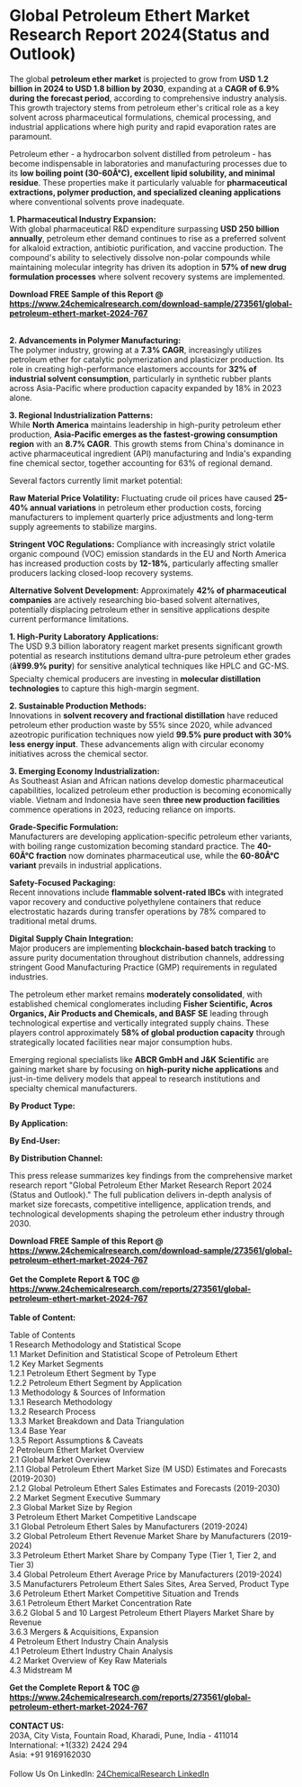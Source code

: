 <h1>Global Petroleum Ethert Market Research Report 2024(Status and Outlook)</h1><p>The global <strong>petroleum ether market</strong> is projected to grow from <strong>USD 1.2 billion in 2024 to USD 1.8 billion by 2030</strong>, expanding at a <strong>CAGR of 6.9% during the forecast period</strong>, according to comprehensive industry analysis. This growth trajectory stems from petroleum ether's critical role as a key solvent across pharmaceutical formulations, chemical processing, and industrial applications where high purity and rapid evaporation rates are paramount.</p><p>Petroleum ether - a hydrocarbon solvent distilled from petroleum - has become indispensable in laboratories and manufacturing processes due to its <strong>low boiling point (30-60Â°C), excellent lipid solubility, and minimal residue</strong>. These properties make it particularly valuable for <strong>pharmaceutical extractions, polymer production, and specialized cleaning applications</strong> where conventional solvents prove inadequate.</p><p><strong>1. Pharmaceutical Industry Expansion:</strong><br>
With global pharmaceutical R&amp;D expenditure surpassing <strong>USD 250 billion annually</strong>, petroleum ether demand continues to rise as a preferred solvent for alkaloid extraction, antibiotic purification, and vaccine production. The compound's ability to selectively dissolve non-polar compounds while maintaining molecular integrity has driven its adoption in <strong>57% of new drug formulation processes</strong> where solvent recovery systems are implemented.</p><div><b>Download FREE Sample of this Report @ 
            <a href="https://www.24chemicalresearch.com/download-sample/273561/global-petroleum-ethert-market-2024-767">
            https://www.24chemicalresearch.com/download-sample/273561/global-petroleum-ethert-market-2024-767</a></b></div><br><p><strong>2. Advancements in Polymer Manufacturing:</strong><br>
The polymer industry, growing at a <strong>7.3% CAGR</strong>, increasingly utilizes petroleum ether for catalytic polymerization and plasticizer production. Its role in creating high-performance elastomers accounts for <strong>32% of industrial solvent consumption</strong>, particularly in synthetic rubber plants across Asia-Pacific where production capacity expanded by 18% in 2023 alone.</p><p><strong>3. Regional Industrialization Patterns:</strong><br>
While <strong>North America</strong> maintains leadership in high-purity petroleum ether production, <strong>Asia-Pacific emerges as the fastest-growing consumption region</strong> with an <strong>8.7% CAGR</strong>. This growth stems from China's dominance in active pharmaceutical ingredient (API) manufacturing and India's expanding fine chemical sector, together accounting for 63% of regional demand.</p><p>Several factors currently limit market potential:</p><p><strong>Raw Material Price Volatility:</strong> Fluctuating crude oil prices have caused <strong>25-40% annual variations</strong> in petroleum ether production costs, forcing manufacturers to implement quarterly price adjustments and long-term supply agreements to stabilize margins.</p><p><strong>Stringent VOC Regulations:</strong> Compliance with increasingly strict volatile organic compound (VOC) emission standards in the EU and North America has increased production costs by <strong>12-18%</strong>, particularly affecting smaller producers lacking closed-loop recovery systems.</p><p><strong>Alternative Solvent Development:</strong> Approximately <strong>42% of pharmaceutical companies</strong> are actively researching bio-based solvent alternatives, potentially displacing petroleum ether in sensitive applications despite current performance limitations.</p><p><strong>1. High-Purity Laboratory Applications:</strong><br>
The USD 9.3 billion laboratory reagent market presents significant growth potential as research institutions demand ultra-pure petroleum ether grades (<strong>â¥99.9% purity</strong>) for sensitive analytical techniques like HPLC and GC-MS. Specialty chemical producers are investing in <strong>molecular distillation technologies</strong> to capture this high-margin segment.</p><p><strong>2. Sustainable Production Methods:</strong><br>
Innovations in <strong>solvent recovery and fractional distillation</strong> have reduced petroleum ether production waste by 55% since 2020, while advanced azeotropic purification techniques now yield <strong>99.5% pure product with 30% less energy input</strong>. These advancements align with circular economy initiatives across the chemical sector.</p><p><strong>3. Emerging Economy Industrialization:</strong><br>
As Southeast Asian and African nations develop domestic pharmaceutical capabilities, localized petroleum ether production is becoming economically viable. Vietnam and Indonesia have seen <strong>three new production facilities</strong> commence operations in 2023, reducing reliance on imports.</p><p><strong>Grade-Specific Formulation:</strong><br>
	Manufacturers are developing application-specific petroleum ether variants, with boiling range customization becoming standard practice. The <strong>40-60Â°C fraction</strong> now dominates pharmaceutical use, while the <strong>60-80Â°C variant</strong> prevails in industrial applications.</p><p><strong>Safety-Focused Packaging:</strong><br>
	Recent innovations include <strong>flammable solvent-rated IBCs</strong> with integrated vapor recovery and conductive polyethylene containers that reduce electrostatic hazards during transfer operations by 78% compared to traditional metal drums.</p><p><strong>Digital Supply Chain Integration:</strong><br>
	Major producers are implementing <strong>blockchain-based batch tracking</strong> to assure purity documentation throughout distribution channels, addressing stringent Good Manufacturing Practice (GMP) requirements in regulated industries.</p><p>The petroleum ether market remains <strong>moderately consolidated</strong>, with established chemical conglomerates including <strong>Fisher Scientific, Acros Organics, Air Products and Chemicals, and BASF SE</strong> leading through technological expertise and vertically integrated supply chains. These players control approximately <strong>58% of global production capacity</strong> through strategically located facilities near major consumption hubs.</p><p>Emerging regional specialists like <strong>ABCR GmbH and J&amp;K Scientific</strong> are gaining market share by focusing on <strong>high-purity niche applications</strong> and just-in-time delivery models that appeal to research institutions and specialty chemical manufacturers.</p><p><strong>By Product Type:</strong></p><p><strong>By Application:</strong></p><p><strong>By End-User:</strong></p><p><strong>By Distribution Channel:</strong></p><p>This press release summarizes key findings from the comprehensive market research report "Global Petroleum Ether Market Research Report 2024 (Status and Outlook)." The full publication delivers in-depth analysis of market size forecasts, competitive intelligence, application trends, and technological developments shaping the petroleum ether industry through 2030.</p><div><b>Download FREE Sample of this Report @ 
            <a href="https://www.24chemicalresearch.com/download-sample/273561/global-petroleum-ethert-market-2024-767">
            https://www.24chemicalresearch.com/download-sample/273561/global-petroleum-ethert-market-2024-767</a></b></div><br><div><b>Get the Complete Report & TOC @ 
            <a href="https://www.24chemicalresearch.com/reports/273561/global-petroleum-ethert-market-2024-767">
            https://www.24chemicalresearch.com/reports/273561/global-petroleum-ethert-market-2024-767</a></b></div><br>
            <b>Table of Content:</b><p>Table of Contents<br />
1 Research Methodology and Statistical Scope<br />
1.1 Market Definition and Statistical Scope of Petroleum Ethert<br />
1.2 Key Market Segments<br />
1.2.1 Petroleum Ethert Segment by Type<br />
1.2.2 Petroleum Ethert Segment by Application<br />
1.3 Methodology & Sources of Information<br />
1.3.1 Research Methodology<br />
1.3.2 Research Process<br />
1.3.3 Market Breakdown and Data Triangulation<br />
1.3.4 Base Year<br />
1.3.5 Report Assumptions & Caveats<br />
2 Petroleum Ethert Market Overview<br />
2.1 Global Market Overview<br />
2.1.1 Global Petroleum Ethert Market Size (M USD) Estimates and Forecasts (2019-2030)<br />
2.1.2 Global Petroleum Ethert Sales Estimates and Forecasts (2019-2030)<br />
2.2 Market Segment Executive Summary<br />
2.3 Global Market Size by Region<br />
3 Petroleum Ethert Market Competitive Landscape<br />
3.1 Global Petroleum Ethert Sales by Manufacturers (2019-2024)<br />
3.2 Global Petroleum Ethert Revenue Market Share by Manufacturers (2019-2024)<br />
3.3 Petroleum Ethert Market Share by Company Type (Tier 1, Tier 2, and Tier 3)<br />
3.4 Global Petroleum Ethert Average Price by Manufacturers (2019-2024)<br />
3.5 Manufacturers Petroleum Ethert Sales Sites, Area Served, Product Type<br />
3.6 Petroleum Ethert Market Competitive Situation and Trends<br />
3.6.1 Petroleum Ethert Market Concentration Rate<br />
3.6.2 Global 5 and 10 Largest Petroleum Ethert Players Market Share by Revenue<br />
3.6.3 Mergers & Acquisitions, Expansion<br />
4 Petroleum Ethert Industry Chain Analysis<br />
4.1 Petroleum Ethert Industry Chain Analysis<br />
4.2 Market Overview of Key Raw Materials<br />
4.3 Midstream M</p><div><b>Get the Complete Report & TOC @ 
            <a href="https://www.24chemicalresearch.com/reports/273561/global-petroleum-ethert-market-2024-767">
            https://www.24chemicalresearch.com/reports/273561/global-petroleum-ethert-market-2024-767</a></b></div><br><b>CONTACT US:</b><br>
            203A, City Vista, Fountain Road, Kharadi, Pune, India - 411014<br>
            International: +1(332) 2424 294<br>
            Asia: +91 9169162030 <br><br>
            Follow Us On LinkedIn: <a href="https://www.linkedin.com/company/24chemicalresearch/">24ChemicalResearch LinkedIn</a>
